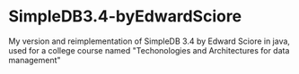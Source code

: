 # SimpleDB3.4-byEdwardSciore
My version and reimplementation of SimpleDB 3.4 by Edward Sciore in java, used for a college course named "Techonologies and Architectures for data management"
